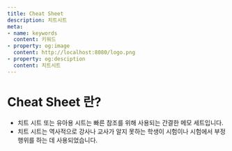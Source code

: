 ```yaml
---
title: Cheat Sheet
description: 치트시트
meta:
- name: keywords
  content: 키워드
- property: og:image
  content: http://localhost:8080/logo.png
- property: og:desciption
  content: 치트시트
---
```


# Cheat Sheet 란?
- 치트 시트 또는 유아용 시트는 빠른 참조를 위해 사용되는 간결한 메모 세트입니다. 
- 치트 시트는 역사적으로 강사나 교사가 알지 못하는 학생이 시험이나 시험에서 부정 행위를 하는 데 사용되었습니다.

